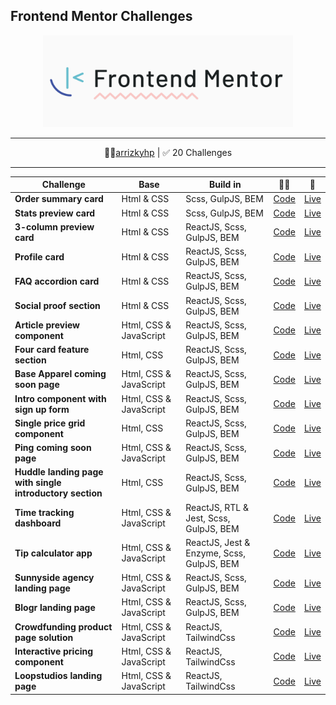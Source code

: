 ## Frontend Mentor Challenges

<p align="center">
<img src="assets/images/fm-logo-2.png" width="400">
</p>

---

<p align="center">
👩‍🚀<a href="https://www.frontendmentor.io/profile/arrizkyhp">arrizkyhp</a> | ✅ 20 Challenges
</p>

---

| Challenge                                                | Base                   | Build in                                  | 👨‍💻                                                                               | 🚀                                                                                |
| -------------------------------------------------------- | ---------------------- | ----------------------------------------- | -------------------------------------------------------------------------------- | --------------------------------------------------------------------------------- |
| **Order summary card**                                   | Html & CSS             | Scss, GulpJS, BEM                         | [ Code](https://github.com/arrizkyhp/fm-order-summary-component)                 | [ Live ](https://arrizkyhp.github.io/fm-order-summary-component/)                 |
| **Stats preview card**                                   | Html & CSS             | Scss, GulpJS, BEM                         | [ Code](https://github.com/arrizkyhp/fm-stats-preview-card-component)            | [ Live ](https://arrizkyhp.github.io/fm-stats-preview-card-component/)            |
| **3-column preview card**                                | Html & CSS             | ReactJS, Scss, GulpJS, BEM                | [ Code](https://github.com/arrizkyhp/three-column-preview-card)                  | [ Live ](https://arrizkyhp.github.io/three-column-preview-card/)                  |
| **Profile card**                                         | Html & CSS             | ReactJS, Scss, GulpJS, BEM                | [ Code](https://github.com/arrizkyhp/profile-card-component-main)                | [ Live ](https://arrizkyhp.github.io/profile-card-component-main/)                |
| **FAQ accordion card**                                   | Html & CSS             | ReactJS, Scss, GulpJS, BEM                | [ Code](https://github.com/arrizkyhp/faq-accordion-card-main)                    | [ Live ](https://arrizkyhp.github.io/faq-accordion-card-main/)                    |
| **Social proof section**                                 | Html & CSS             | ReactJS, Scss, GulpJS, BEM                | [ Code](https://github.com/arrizkyhp/fm-social-proof-section)                    | [ Live ](https://arrizkyhp.github.io/fm-social-proof-section/)                    |
| **Article preview component**                            | Html, CSS & JavaScript | ReactJS, Scss, GulpJS, BEM                | [ Code](https://github.com/arrizkyhp/fm-article-preview-component)               | [ Live ](https://arrizkyhp.github.io/fm-article-preview-component/)               |
| **Four card feature section**                            | Html, CSS              | ReactJS, Scss, GulpJS, BEM                | [ Code](https://github.com/arrizkyhp/fm-four-card-feature)                       | [ Live ](https://arrizkyhp.github.io/fm-four-card-feature/)                       |
| **Base Apparel coming soon page**                        | Html, CSS & JavaScript | ReactJS, Scss, GulpJS, BEM                | [ Code](https://github.com/arrizkyhp/fm-base-apparel-coming-soon)                | [ Live ](https://arrizkyhp.github.io/fm-base-apparel-coming-soon/)                |
| **Intro component with sign up form**                    | Html, CSS & JavaScript | ReactJS, Scss, GulpJS, BEM                | [ Code](https://github.com/arrizkyhp/fm-intro-component-with-signup-form)        | [ Live ](https://arrizkyhp.github.io/fm-intro-component-with-signup-form/)        |
| **Single price grid component**                          | Html, CSS              | ReactJS, Scss, GulpJS, BEM                | [ Code](https://github.com/arrizkyhp/fm-single-price-grid-component)             | [ Live ](https://arrizkyhp.github.io/fm-single-price-grid-component/)             |
| **Ping coming soon page**                                | Html, CSS & JavaScript | ReactJS, Scss, GulpJS, BEM                | [ Code](https://github.com/arrizkyhp/fm-ping-coming-soon-page)                   | [ Live ](https://arrizkyhp.github.io/fm-ping-coming-soon-page/)                   |
| **Huddle landing page with single introductory section** | Html, CSS              | ReactJS, Scss, GulpJS, BEM                | [ Code](https://github.com/arrizkyhp/fm-hundle-landing-with-single-introductory) | [ Live ](https://arrizkyhp.github.io/fm-hundle-landing-with-single-introductory/) |
| **Time tracking dashboard**                              | Html, CSS & JavaScript | ReactJS, RTL & Jest, Scss, GulpJS, BEM    | [ Code](https://github.com/arrizkyhp/fm-time-tracking-dashboard)                 | [ Live ](https://arrizkyhp.github.io/fm-time-tracking-dashboard/)                 |
| **Tip calculator app**                                   | Html, CSS & JavaScript | ReactJS, Jest & Enzyme, Scss, GulpJS, BEM | [ Code](https://github.com/arrizkyhp/fm-tip-calculator-app)                      | [ Live ](https://arrizkyhp.github.io/fm-tip-calculator-app/)                      |
| **Sunnyside agency landing page**                        | Html, CSS & JavaScript | ReactJS, Scss, GulpJS, BEM                | [ Code](https://github.com/arrizkyhp/fm-sunnyside-agency-landing-page)           | [ Live ](https://arrizkyhp.github.io/fm-sunnyside-agency-landing-page/)           |
| **Blogr landing page**                                   | Html, CSS & JavaScript | ReactJS, Scss, GulpJS, BEM                | [ Code](https://github.com/arrizkyhp/fm-blogr-landing-page)                      | [ Live ](https://arrizkyhp.github.io/fm-blogr-landing-page/)                      |
| **Crowdfunding product page solution**                   | Html, CSS & JavaScript | ReactJS, TailwindCss                      | [ Code](https://github.com/arrizkyhp/fm-crowdfunding-product-page)               | [ Live ](https://arrizkyhp.github.io/fm-crowdfunding-product-page/)               |
| **Interactive pricing component**                        | Html, CSS & JavaScript | ReactJS, TailwindCss                      | [ Code](https://github.com/arrizkyhp/fm-interactive-pricing-component)           | [ Live ](https://arrizkyhp.github.io/fm-interactive-pricing-component/)           |
| **Loopstudios landing page**                             | Html, CSS & JavaScript | ReactJS, TailwindCss                      | [ Code](https://arrizkyhp.github.io/fm-loopstudios-landing-page/)                | [ Live ](https://arrizkyhp.github.io/fm-interactive-pricing-component/)           |
